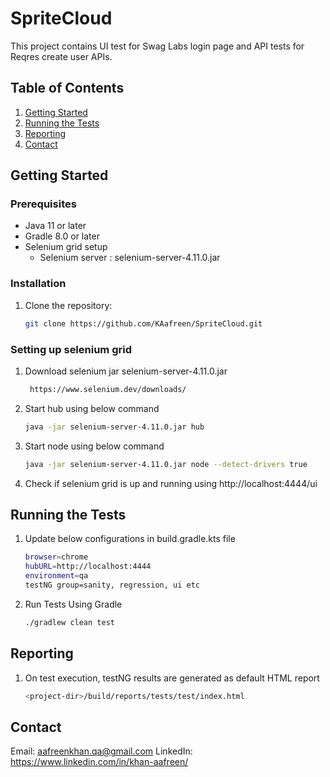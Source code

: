 # SpriteCloud

This project contains UI test for Swag Labs login page and API tests for Reqres create user APIs.

## Table of Contents
1. [Getting Started](#getting-started)
2. [Running the Tests](#running-the-tests)
3. [Reporting](#reporting)
4. [Contact](#contact)

## Getting Started

### Prerequisites
- Java 11 or later
- Gradle 8.0 or later
- Selenium grid setup
  - Selenium server : selenium-server-4.11.0.jar

### Installation
1. Clone the repository:
   ```bash
   git clone https://github.com/KAafreen/SpriteCloud.git

### Setting up selenium grid
1. Download selenium jar selenium-server-4.11.0.jar
   ```bash
    https://www.selenium.dev/downloads/
2. Start hub using below command
    ```bash
   java -jar selenium-server-4.11.0.jar hub
3. Start node using below command
    ```bash
   java -jar selenium-server-4.11.0.jar node --detect-drivers true
4. Check if selenium grid is up and running using http://localhost:4444/ui

## Running the Tests
1. Update below configurations in build.gradle.kts file
    ```bash
    browser=chrome
    hubURL=http://localhost:4444
    environment=qa
    testNG group=sanity, regression, ui etc
2. Run Tests Using Gradle
    ```bash
    ./gradlew clean test
   
## Reporting
1. On test execution, testNG results are generated as default HTML report
   ```bash
   <project-dir>/build/reports/tests/test/index.html

## Contact
Email: aafreenkhan.qa@gmail.com
LinkedIn: https://www.linkedin.com/in/khan-aafreen/

   


